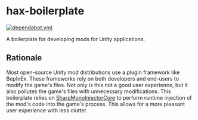 # hax-boilerplate

[![dependabot.yml](https://github.com/winstxnhdw/hax-boilerplate/actions/workflows/dependabot.yml/badge.svg)](https://github.com/winstxnhdw/hax-boilerplate/actions/workflows/dependabot.yml)

A boilerplate for developing mods for Unity applications.

## Rationale

Most open-source Unity mod distributions use a plugin framework like BepInEx. These frameworks rely on both developers and end-users to modify the game's files. Not only is this not a good user experience, but it also pollutes the game's files with unnecessary modifications. This boilerplate relies on [SharpMonoInjectorCore](https://github.com/winstxnhdw/SharpMonoInjectorCore) to perform runtime injection of the mod's code into the game's process. This allows for a more pleasant user experience with less clutter.
